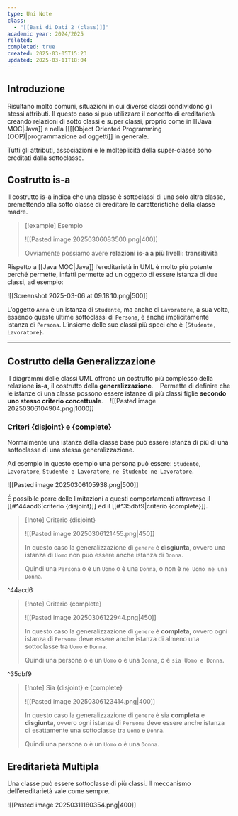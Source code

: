 ```yaml
---
type: Uni Note
class:
  - "[[Basi di Dati 2 (class)]]"
academic year: 2024/2025
related: 
completed: true
created: 2025-03-05T15:23
updated: 2025-03-11T18:04
---
```

## Introduzione

Risultano molto comuni, situazioni in cui diverse classi condividono gli stessi attributi. Il questo caso si può utilizzare il concetto di ereditarietà creando relazioni di sotto classi e super classi, proprio come in [[Java MOC|Java]] e nella [[[[Object Oriented Programming (OOP)|programmazione ad oggetti]] in generale. 

Tutti gli attributi, associazioni e le molteplicità della super-classe sono ereditati dalla sottoclasse.

## Costrutto is-a

Il costrutto is-a indica che una classe è sottoclassi di una solo altra classe, premettendo alla sotto classe di ereditare le caratteristiche della classe madre.

>[!example] Esempio
>
>![[Pasted image 20250306083500.png|400]]
>
>Ovviamente possiamo avere **relazioni is-a a più livelli**: **transitività**

Rispetto a [[Java MOC|Java]] l’ereditarietà in UML è molto più potente perché permette, infatti permette ad un oggetto di essere istanza di due classi, ad esempio:

![[Screenshot 2025-03-06 at 09.18.10.png|500]]

L’oggetto `Anna` è un istanza di `Studente`, ma anche di `Lavoratore`, a sua volta, essendo queste ultime sottoclassi di `Persona`, è anche implicitamente istanza di `Persona`. L’insieme delle sue classi più speci che è `{Studente, Lavoratore}`.

---
## Costrutto della Generalizzazione

 I diagrammi delle classi UML offrono un costrutto più complesso della relazione **is-a**, il costrutto della **generalizzazione**.
 
 Permette di definire che le istanze di una classe possono essere istanze di più classi figlie **secondo uno stesso criterio concettuale**.
 
 ![[Pasted image 20250306104904.png|1000]]

### Criteri {disjoint} e {complete}

Normalmente una istanza della classe base può essere istanza di più di una sottoclasse di una stessa generalizzazione.

Ad esempio in questo esempio una persona può essere: `Studente`, `Lavoratore`, `Studente e Lavoratore`, `ne Studente ne Lavoratore`.

![[Pasted image 20250306105938.png|500]]

É possibile porre delle limitazioni a questi comportamenti attraverso il [[#^44acd6|criterio {disjoint}]] ed il [[#^35dbf9|criterio {complete}]].

>[!note] Criterio {disjoint}
>
>![[Pasted image 20250306121455.png|450]]
>
>In questo caso la generalizzazione di `genere` è **disgiunta**, ovvero una istanza di `Uomo` non può essere anche istanza di `Donna`.
>
>Quindi una `Persona` o è un `Uomo` o è una `Donna`, o non è `ne Uomo ne una Donna`.

^44acd6

>[!note] Criterio {complete}
>
>![[Pasted image 20250306122944.png|450]]
>
>In questo caso la generalizzazione di `genere` è **completa**, ovvero ogni istanza di `Persona` deve essere anche istanza di almeno una sottoclasse tra `Uomo` e `Donna`.
>
>Quindi una persona o è un `Uomo` o è una `Donna`, o è `sia Uomo e Donna`.

^35dbf9

>[!note] Sia {disjoint} e {complete}
>
>![[Pasted image 20250306123414.png|400]]
>
>In questo caso la generalizzazione di `genere` è sia **completa** e **disgiunta**, ovvero ogni istanza di `Persona` deve essere anche istanza di esattamente una sottoclasse tra `Uomo` e `Donna`.
>
>Quindi una persona o è un `Uomo` o è una `Donna`.

## Ereditarietà Multipla

Una classe può essere sottoclasse di più classi. Il meccanismo dell’ereditarietà vale come sempre.

![[Pasted image 20250311180354.png|400]]

